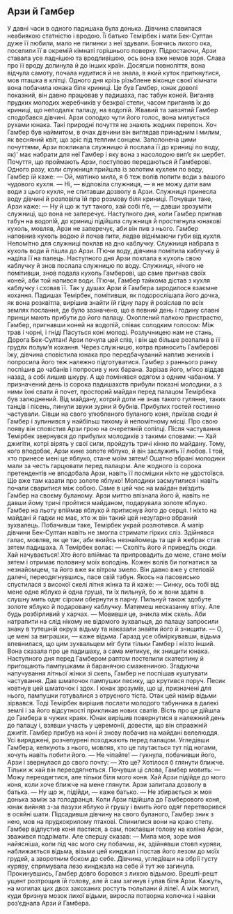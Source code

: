 ## Арзи й Гамбер

У давні часи в одного падишаха була донька. Дівчина славилася неабиякою статністю і вродою. Її батько Темірбек і мати Бек-Султан дуже її любили, мало не пилинки з неї здували. Боячись лихого ока, поселили її в окремій кімнаті горішнього поверху.
Підростаючи, Арзи ставала усе ладнішою та вродливішою, ось вона вже немов зоря. Слава про її вроду долинула й до інших країн. Досягши повноліття, вона відчула самоту, почала нудитися й не знала, в який куток приткнутися, мов пташка в клітці. Одного дня крізь різьблене віконце своєї кімнати вона побачила юнака біля криниці. Це був Гамбер, юнак доволі показний, він давно працював у падишаха, пас табун коней. Виганяв прудких молодих жеребчиків у безкраї степи, часом приганяв їх до криниці, що неподалік палацу, на водопій.
Жвавий та завзятий Гамбер сподобався дівчині. Арзи солодко чути його голос, вона милується рухами юнака. Такі природні почуття не знають жодних перепон. Хоч Гамбер був наймитом, в очах дівчини він виглядав принадним і милим, як весняний квіт, що зріс під теплим сонцем. Заполонена цими почуттями, Арзи покликала служницю й послала її до криниці по воду, як)' має набрати для неї Гамбер і яку вона з насолодою вип’є як шербет.
Почуття, що проймають Арзи, поступово передаються й Гамберові. Одного разу, коли служниця прийшла із золотим кухлем по воду, Гамбер їй каже:
— Ой, матінко мила, я б теж волів попити води з вашого чудового кухля.
— Ні, — відповіла служниця, — я не можу дати вам води з цього кухля, не спитавши дозволу в Арзи.
Служниця принесла воду дівчині й розповіла їй про розмову біля криниці. Почувши таке, Арзи каже:
— Ну й що ж тут такого, хай собі п’є, — давши зрозуміти служниці, що вона не заперечує. Наступного дня, коли Гамбер пригнав табун на водопій, до криниці підійшла служниця й простягнула юнакові кухоль, мовляв, Арзи не заперечує, аби він пив з нього. Гамбер наповнив кухоль водою й почав пити, ледве віднімаючи губи від кухля. Непомітно для служниці поклав на дно каблучку. Служниця набрала в кухоль води й пішла до Арзи. П’ючи воду, дівчина помітила каблучку й наділа її на палець.
Наступного дня Арзи поклала в кухоль свою каблучку й знов послала служницю по воду. Служниця, нічого не помітивши, знов подала кухоль Гамберові, що саме пригнав своїх коней, аби той напився води. П’ючи, Гамбер тайкома дістав з кухля каблучку і сховав її.
Так у душах Арзи й Гамбера зародилося взаємне кохання.
Падишах Темірбек, помітивши, як подорослішала його дочка, як вона розквітла, вирішив знайти їй гідну пару й розіслав по всіх землях послання, де було зазначено, що в певний день і годину славні принци мають прибути до його палацу.
Охоплений палкою пристрастю, Гамбер, пригнавши коней на водопій, співає солодким голосом:
Між трав і чорні, і гніді Пасуться коні молоді.
Розлучницею нам не стань,
Дорога Бек-Султан!
Арзи почула цей спів, і він ще більше розпалив в її грудях полум’я кохання.
Через служницю, котра приносить Гамберові їжу, дівчина сповістила юнака про передбачуваний наплив женихів і попросила його теж належно підготуватися.
Гамбер з раннього ранку поспішив до чабанів і попросив у них барана. Зарізав його, м’ясо віддав назад, а собі лишив шкуру. А ще помінявся одягом з одним чабаном.
У призначений день із сорока падишахств прибули показні молодики, а з ними їхні свати й почет, просторий майдан перед палацом Темірбека був залюднений. Від майдану, котрий доти не знав такого гуляння, таких танців і пісень, линули звуки зурни й бубнів. Прибулих гостей гостинно частували.
Сівши на свого улюбленого буланого коня, приїхав сюди й Гамбер і зупинився у найбільш тихому й непомітному місці. Про свою появу він сповістив Арзи грою на очеретяній сопілці.
Після частування Темірбек звернувся до прибулих молодиків з такими словами:
— Хай джигіти, котрі вірять у свої сили, пройдуть тричі кінно по майдану. Тому, кого вподобає, Арзи кине золоте яблуко, й він заслужить її любов. І той, хто принесе мені це яблуко, стане моїм зятем!
Ошатно вбрані молодики мали за честь гарцювати перед палацом. Але жодного із сорока претендентів не вподобала Арзи, навіть її посмішки ніхто не удостоївся. Що вже там казати про золоте яблуко! Молодики засмутилися і навіть почали сваритися між собою.
Саме в цей час на майдан виїздить Гамбер на своєму буланому. Арзи миттю впізнала його й, навіть не давши йому тричі пройтися майданом, подарувала золоте яблуко. Гамбер на льоту впіймав яблуко й притиснув його до серця. І ніхто на майдані й гадки не має, хто ж він такий цей незугарно вбраний зухвалець.
Побачивши таке, Темірбек украй розлютився. А матір дівчини Бек-Султан навіть не змогла стримати гірких сліз. Здійнявся галас, мовляв, як це так, аби якийсь незнайомець та ще й жебрак став зятем падишаха. А Темірбек волає:
— Схопіть його й приведіть сюди. Хай начувається! Хто його впіймає та припровадить до мене, стане моїм зятем і отримає половину моїх володінь.
Кожен волів би погнатися за незнайомцем, та його вже як вітром змело. Він давно вже у степовій далечі, переодягнувшись, пасе свій табун.
Якось на пасовисько спустилася з високої скелі літня жінка та й каже:
— Синку, ось тобі від мене одне яблуко й одна груша, ти їх пильнуй, бо ж вони здатні в слушну мить одяг сіроми обернути в парчу. Пильнуй також здобуте золоте яблуко й подаровану каблучку. Матимеш несказанну втіху. Але будь розбірливий у харчах. — Мовивши це, зникла між скель.
Аби натрапити на слід нікому не відомого зухвальця, до палацу запросили знану в тутешній окрузі відьму та наказали знайти його й знищити.
— О, це мені за виграшки, — каже відьма.
Гаразд усе обміркувавши, відьма впевнилася, що цим зухвальцем міг бути тільки Гамбер і ніхто інший. Вона сказала про це падишаху, а сама метикує, як знищити юнака. Наступного дня перед Гамбером раптом постелили скатертину й пригощають пампушками й баранячою смажениною. Згадуючи напучування літньої жінки зі скель, Гамбер не поспішав куштувати частування. Дав шматочок пампушки песику, що крутився поруч. Песик ковтнув цей шматочок і здох. І юнак зрозумів, що ці, призначені для нього, пампушки готувалися з отруєного тіста.
Отак цей намір відьми зірвався.
Тоді Темірбек вирішив послати молодого табунника в далекі землі і за його відсутності прикликав нових сватів.
Вість про це дійшла до Гамбера в чужих краях. Юнак вирішив повернутися в належний день до палацу і, взявши участь у церемонії, довести, що він справжній джигіт.
Гамбер прибув на коні й знову побачив на майдані велелюддя. Усі виряджені, розчепурені походжають перед палацом. Угледівши Гамбера, кепкують з нього, мовляв, хто це плутається тут під ногами, хочуть навіть побити його.
— Не чіпайте! — гукнула, побачивши його, Арзи і звернулася до свого почту: — Хто це? Хотілося б глянути ближче. Тільки ж хай він переодягнеться.
Почувши ці слова, Гамбер мовить:
— Можу переодягтися, але тільки біля мого коня. Хай Арзи підійде до мого коня, коли хоче ближче на мене глянути.
Арзи запитала дозволу в батька.
— Ну що ж, підійди, — каже батько. — Не збирається ж
моя донька заміж за голодранця.
Коли Арзи підійшла до Гамберового коня, юнак вийняв з-за пазухи яблуко й грушу і вмить його одяг перетворився в осяйні шати. Підсадивши дівчину на свого буланого, Гамбер зник з нею, мов на прудкокрилому птахові.
Спинилися вони на краю степу. Гамбер відпустив коня пастися, а сам, поклавши голову на коліна Арзи, зважився подрімати. Але спершу сказав:
— Мила моя, зоре моя найясніша, коли під час мого сну побачиш, як, здійнявши стовп куряви, наближається відьма, візьми цей кинджал і постав його лезом до моїх грудей, а зворотним боком до себе.
Дівчина, угледівши на обрії густу куряву, спрямувала лезо кинджала на себе й тут же загинула.
Прокинувшись, Гамбер довго боровся з лихою відьмою. Врешті-решт ущент розтрощив їй голову, але й сам загинув і упав біля Арзи.
Кажуть, на могилах цих двох закоханих ростуть тюльпани й лілеї. А між могил, куди бризнув мозок лихої відьми, виросла потворна колючка і навіки роз’єднала Арзи й Гамбера. 

